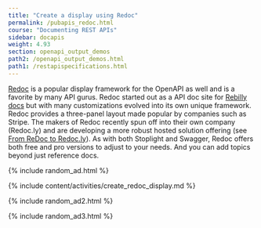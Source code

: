 ```yaml
---
title: "Create a display using Redoc"
permalink: /pubapis_redoc.html
course: "Documenting REST APIs"
sidebar: docapis
weight: 4.93
section: openapi_output_demos
path2: /openapi_output_demos.html
path1: /restapispecifications.html
---
```


[Redoc](https://github.com/Redocly/redoc) is a popular display framework for the OpenAPI as well and is a favorite by many API gurus. Redoc started out as a API doc site for [Rebilly docs](http://rebilly.github.io/RebillyAPI) but with many customizations evolved into its own unique framework. Redoc provides a three-panel layout made popular by companies such as Stripe. The makers of Redoc recently spun off into their own company (Redoc.ly) and are developing a more robust hosted solution offering (see [From ReDoc to Redoc.ly](https://redoc.ly/blog/from-redoc-to-redocly)). As with both Stoplight and Swagger, Redoc offers both free and pro versions to adjust to your needs. And you can add topics beyond just reference docs.

{% include random_ad.html %}

{% include content/activities/create_redoc_display.md %}

{% include random_ad2.html %}

{% include random_ad3.html %}
